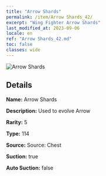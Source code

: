 ```yaml
---
title: "Arrow Shards"
permalink: /item/Arrow Shards_42/
excerpt: "Wing Fighter Arrow Shards"
last_modified_at: 2023-09-06
locale: en
ref: "Arrow Shards_42.md"
toc: false
classes: wide
---
```



 ![Arrow Shards](/images/item/Arrow_Shards_p.png)



## Details

 **Name:** Arrow Shards 

 **Description:** Used to evolve Arrow

 **Rarity:** 5 

 **Type:** 114 

 **Source:** Source: Chest 

 **Suction:** true 

 **Auto Suction:** false 


